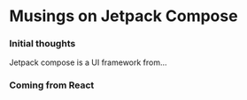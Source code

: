 # Musings on Jetpack Compose

### Initial thoughts
Jetpack compose is a UI framework from...

### Coming from React
